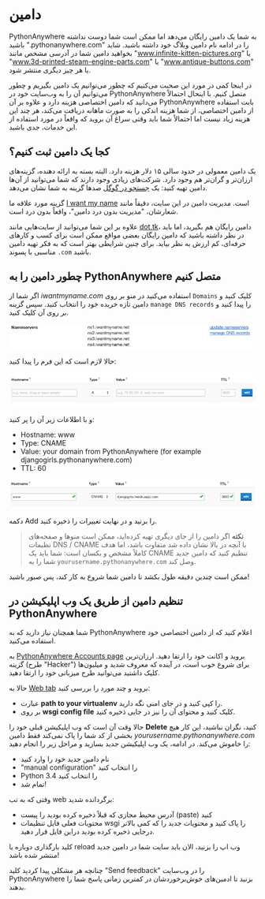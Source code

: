 # دامین

PythonAnywhere به شما یک دامین رایگان می‌دهد اما ممکن است شما دوست نداشته باشید ".pythonanywhere.com" را در ادامه نام دامین وبلاگ خود داشته باشید. شاید بخواهید دامین شما در آدرسی مشخص مانند "www.infinite-kitten-pictures.org"  یا "www.3d-printed-steam-engine-parts.com" یا "www.antique-buttons.com" یا هر چیز دیگری منتشر شود.

در اینجا کمی در مورد این صحبت می‌کنیم که چطور می‌توانیم یک دامین بگیریم و چطور می‌توانیم آن را به وب‌سایت خود در PythonAnywhere متصل کنیم. با اینحال احتمالاً می‌دانید که دامین اختصاصی هزینه دارد و علاوه بر آن PythonAnywhere بابت استفاده از دامین اختصاصی، از شما هزینه اندکی را به صورت ماهانه دریافت می‌کند، هر چند این هزینه زیاد نیست اما احتمالاً شما باید وقتی سراغ آن بروید که واقعاً در مورد استفاده از این خدمات، جدی باشید. 

## کجا یک دامین ثبت کنیم؟

یک دامین معمولی در حدود سالی ۱۵ دلار هزینه دارد. البته بسته به ارائه دهنده، گزینه‌های ارزان‌تر و گران‌تر هم وجود دارد. شرکت‌های زیادی وجود دارند که شما می‌توانید از آن‌ها دامین تهیه کنید: یک [جستجو در گوگل](https://www.google.com/search?q=register%20domain) صدها گزینه به شما نشان می‌دهد.

گزینه مورد علاقه ما [I want my name](https://iwantmyname.com/) است. مدیریت دامین در این سایت، دقیقاً مانند شعارشان، "مدیریت بدون درد دامین"، واقعاً بدون درد است.

علاوه بر این شما می‌توانید از سایت‌هایی مانند [dot.tk](http://www.dot.tk)، دامین رایگان هم بگیرید، اما باید در نظر داشته باشید که دامین رایگان بعضی مواقع ممکن است برای کسب‌ و کارهای حرفه‌ای، کم ارزش به نظر بیاید. برای چنین شرایطی بهتر است که به فکر تهیه دامین مناسبی با پسوند `.com` باشید. 

## چطور دامین را به PythonAnywhere متصل کنیم

اگر شما از *iwantmyname.com* استفاده می‌کنید در منو بر روی `Domains` کلیک کنید و دامین تازه خریده خود را انتخاب کنید. سپس گزینه `manage DNS records` را پیدا کنید و بر روی آن کلیک کنید.

![](images/4.png)

حالا لازم است که این فرم را پیدا کنید: 

![](images/5.png)

و با اطلاعات زیر آن را پر کنید: 
- Hostname: www
- Type: CNAME
- Value: your domain from PythonAnywhere (for example djangogirls.pythonanywhere.com)
- TTL: 60

![](images/6.png)

دکمه Add را برنید و در نهایت تغییرات را ذخیره کنید.

> **نکته** اگر دامین را از جای دیگری تهیه کرده‌اید، ممکن است منو‌ها و صفحه‌های تظیمات DNS / CNAME با آنچه در بالا نشان داده شد متفاوت باشد، اما هدف کاملاً مشخص و یکسان است: شما باید یک CNAME تنظیم کنید که دامین جدید شما را به `yourusername.pythonanywhere.com` وصل کند.

ممکن است چندین دقیقه طول بکشد تا دامین شما شروع به کار کند، پس صبور باشید!


## تنظیم دامین از طریق یک وب اپلیکیشن در PythonAnywhere

شما همچنان نیاز دارید که به PythonAnywhere اعلام کنید که از دامین اختصاصی خود استفاده می‌کنید. 

به [PythonAnywhere Accounts page](https://www.pythonanywhere.com/account/) بروید و اکانت خود را ارتقا دهید. ارزان‌ترین گزینه (طرح "Hacker") برای شروع خوب است، در آینده که معروف شدید و میلیون‌ها کلیک داشتید می‌توانید طرح میزبانی خود را ارتقا دهید.

حالا به [Web tab](https://www.pythonanywhere.com/web_app_setup/) بروید و چند مورد را بررسی کنید:

* عبارت **path to your virtualenv** را کپی کنید و در جای امنی نگه دارید.
* بر روی **wsgi config file** کلیک کنید و محتوای آن را نیز در جایی ذخیره کنید.

حالا وقت آن است که وب اپلیکیشن قبلی خود را **Delete** کنید، نگران نباشید، این کار هیچ بخشی از کد شما را پاک نمی‌کند فقط دامین *yourusername.pythonanywhere.com* را خاموش می‌کند. در ادامه، یک وب اپلیکیشن جدید بسازید و مراحل زیر را انجام دهید:

* نام دامین جدید خود را وارد کنید
* "manual configuration" را انتخاب کنید
* Python 3.4 را انتخاب کنید 
* تمام شد!

وقتی که به تب web برگردانده شدید:

* آدرس محیط مجازی که قبلاً ذخیره کرده بودید را پیست (paste) کنید
*  محتویات فعلی فایل تنظیمات wsgi را پاک کنید و محتویات جدید را که کمی بالاتر درجایی ذخیره کرده بودید دراین فایل قرار دهید.

کلید بارگذاری دوباره یا reload وب اپ را بزنید، الان باید سایت شما در دامین جدید منتشر شده باشد!

چنانچه هر مشکلی پیدا کردید کلید "Send feedback" را در وب‌سایت PythonAnywhere بزنید تا ادمین‌های خوش‌برخوردشان در کمترین زمانی پاسخ شما را بدهند.
